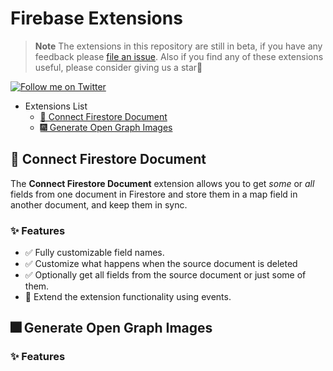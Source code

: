 # Firebase Extensions

> **Note** The extensions in this repository are still in beta, if you have any feedback please [file an issue](). Also if you find any of these extensions useful, please consider giving us a star🌟

[![Follow me on Twitter](https://img.shields.io/twitter/follow/yamankatby?style=social)](https://twitter.com/intent/follow?screen_name=yamankatby)

- Extensions List
  - [🔌 Connect Firestore Document](#-connect-firestore-document)
  - [🎆 Generate Open Graph Images](#-generate-open-graph-images)

## 🔌 Connect Firestore Document

The **Connect Firestore Document** extension allows you to get _some_ or _all_ fields from one document in Firestore and store them in a map field in another document, and keep them in sync.

### ✨ Features

- ✅ Fully customizable field names.
- ✅ Customize what happens when the source document is deleted
- ✅ Optionally get all fields from the source document or just some of them.
- 🚧 Extend the extension functionality using events.

## 🎆 Generate Open Graph Images

### ✨ Features

